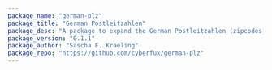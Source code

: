 ```yaml
---
package_name: "german-plz"
package_title: "German Postleitzahlen"
package_desc: "A package to expand the German Postleitzahlen (zipcodes) to their corresponding city name."
package_version: "0.1.1"
package_author: "Sascha F. Kraeling"
package_repo: "https://github.com/cyberfux/german-plz"
---
```

